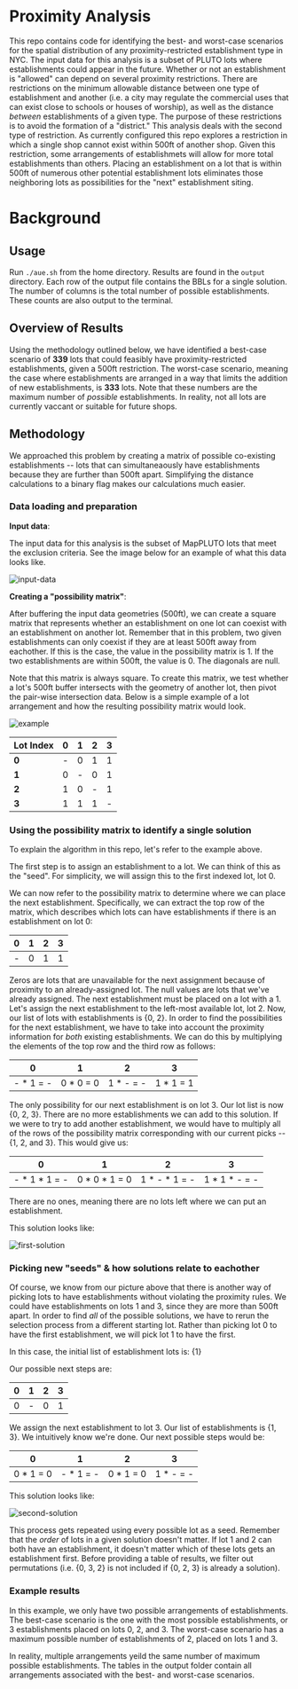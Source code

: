 # Proximity Analysis

This repo contains code for identifying the best- and worst-case scenarios for the spatial distribution of any proximity-restricted establishment type in NYC. The input data for this analysis is a subset of PLUTO lots where establishments could appear in the future. Whether or not an establishment is "allowed" can depend on several proximity restrictions. There are restrictions on the minimum allowable distance between one type of establishment and another (i.e. a city may regulate the commercial uses that can exist close to schools or houses of worship), as well as the distance *between* establishments of a given type. The purpose of these restrictions is to avoid the formation of a "district." This analysis deals with the second type of restriction. As currently configured this repo explores a restriction in which a single shop cannot exist within 500ft of another shop. Given this restriction, some arrangements of establishmets will allow for more total establishments than others. Placing an establishment on a lot that is within 500ft of numerous other potential establishment lots eliminates those neighboring lots as possibilities for the "next" establishment siting.

# Background

## Usage

Run `./aue.sh` from the home directory. Results are found in the `output` directory. Each row of the output file contains the BBLs for a single solution. The number of columns is the total number of possible establishments. These counts are also output to the terminal.

## Overview of Results

Using the methodology outlined below, we have identified a best-case scenario of **339** lots that could feasibly have proximity-restricted establishments, given a 500ft restriction. The worst-case scenario, meaning the case where establishments are arranged in a way that limits the addition of new establishments, is **333** lots. Note that these numbers are the maximum number of *possible* establishments. In reality, not all lots are currently vaccant or suitable for future shops.


## Methodology

We approached this problem by creating a matrix of possible co-existing establishments -- lots that can simultaneaously have establishments because they are further than 500ft apart. Simplifying the distance calculations to a binary flag makes our calculations much easier. 

### Data loading and preparation

**Input data**:

The input data for this analysis is the subset of MapPLUTO lots that meet the exclusion criteria. See the image below for an example of what this data looks like.

![input-data](https://github.com/NYCPlanning/aue/blob/master/readme-images/input-data.png "Buffered Lots")


**Creating a "possibility matrix"**: 

After buffering the input data geometries (500ft), we can create a square matrix that represents whether an establishment on one lot can coexist with an establishment on another lot. Remember that in this problem, two given establishments can only coexist if they are at least 500ft away from eachother. If this is the case, the value in the possibility matrix is 1. If the two establishments are within 500ft, the value is 0. The diagonals are null.

Note that this matrix is always square. To create this matrix, we test whether a lot's 500ft buffer intersects with the geometry of another lot,
then pivot the pair-wise intersection data. Below is a simple example of a lot arrangement and how the resulting possibility matrix would look.

![example](https://github.com/NYCPlanning/aue/blob/master/readme-images/example.png "Simple example")

|**Lot Index**|**0**|**1**|**2**|**3**|
|---|---|---|---|---|
|**0**| - | 0 | 1 | 1 |
|**1**| 0 | - | 0 | 1 |
|**2**| 1 | 0 | - | 1 |
|**3**| 1 | 1 | 1 | - |

### Using the possibility matrix to identify a single solution

To explain the algorithm in this repo, let's refer to the example above.

The first step is to assign an establishment to a lot. We can think of this as the "seed".
For simplicity, we will assign this to the first indexed lot, lot 0.

We can now refer to the possibility matrix to determine where we can place the next establishment. Specifically,
we can extract the top row of the matrix, which describes which lots can have establishments if there is an establishment on lot 0:

|**0**|**1**|**2**|**3**|
|---|---|---|---|
| - | 0 | 1 | 1 |

Zeros are lots that are unavailable for the next assignment because of proximity to an already-assigned lot. The null values are lots that we've already assigned. The next establishment must be placed on a lot with a 1. Let's assign the next establishment to the left-most available lot,
lot 2. Now, our list of lots with establishments is {0, 2}. In order to find the possibilities for the next establishment,
we have to take into account the proximity information for *both* existing establishments. We can do this by multiplying the elements
of the top row and the third row as follows:

|**0**|**1**|**2**|**3**|
|---|---|---|---|
| - * 1 = - | 0 * 0 = 0 | 1 * - = - | 1 * 1 = 1|

The only possibility for our next establishment is on lot 3. Our lot list is now {0, 2, 3}. There are no more establishments we can add to this solution.
If we were to try to add another establishment, we would have to multiply all of the rows of the possibility matrix corresponding with our current picks -- {1, 2, and 3}. This would give us:

|**0**|**1**|**2**|**3**|
|---|---|---|---|
| - * 1 * 1 = - | 0 * 0 * 1 = 0 | 1 * - * 1 = - | 1 * 1 * - = - |

There are no ones, meaning there are no lots left where we can put an establishment.

This solution looks like:

![first-solution](https://github.com/NYCPlanning/aue/blob/master/readme-images/first-solution.png "Best-case solution")

### Picking new "seeds" & how solutions relate to eachother

Of course, we know from our picture above that there is another way of picking lots to have establishments without violating the proximity rules. We could have establishments on lots 1 and 3, since they are more than 500ft apart. In order to find *all* of the possible solutions, we have to rerun the selection process from a different starting lot. Rather than picking lot 0 to have the first establishment, we will pick lot 1 to have the first.

In this case, the initial list of establishment lots is: {1}

Our possible next steps are:

|**0**|**1**|**2**|**3**|
|---|---|---|---|
| 0 | - | 0 | 1 |

We assign the next establishment to lot 3. Our list of establishments is {1, 3}. We intuitively know we're done.
Our next possible steps would be:

|**0**|**1**|**2**|**3**|
|---|---|---|---|
| 0 * 1 = 0 | - * 1 = - | 0 * 1 = 0 | 1 * - = - |

This solution looks like:

![second-solution](https://github.com/NYCPlanning/aue/blob/master/readme-images/second-solution.png "Worst-case solution")

This process gets repeated using every possible lot as a seed. Remember that the *order* of lots in a given solution 
doesn't matter. If lot 1 and 2 can both have an establishment, it doesn't matter which of these lots gets an establishment first. 
Before providing a table of results, we filter out permutations (i.e. {0, 3, 2} is not included if {0, 2, 3} is already a solution).

### Example results

In this example, we only have two possible arrangements of establishments. The best-case scenario is the one with the most possible establishments, or 3 establishments placed on lots 0, 2, and 3. The worst-case scenario has a maximum possible number of establishments of 2, placed on lots 1 and 3.

In reality, multiple arrangements yeild the same number of maximum possible establishments. The tables in the output folder contain all arrangements associated with the best- and worst-case scenarios.
